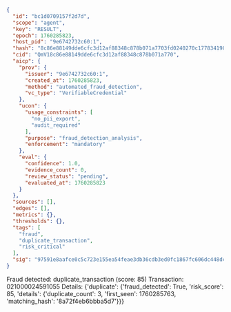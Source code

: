 ```json
{
  "id": "bc1d0709157f2d7d",
  "scope": "agent",
  "key": "RESULT",
  "epoch": 1760285823,
  "host_pid": "9e6742732c60:1",
  "hash": "8c86e88149dde6cfc3d12af88348c878b071a7703fd0240270c17783419838c6",
  "cid": "QmV18c86e88149dde6cfc3d12af88348c878b071a770",
  "aicp": {
    "prov": {
      "issuer": "9e6742732c60:1",
      "created_at": 1760285823,
      "method": "automated_fraud_detection",
      "vc_type": "VerifiableCredential"
    },
    "ucon": {
      "usage_constraints": [
        "no_pii_export",
        "audit_required"
      ],
      "purpose": "fraud_detection_analysis",
      "enforcement": "mandatory"
    },
    "eval": {
      "confidence": 1.0,
      "evidence_count": 0,
      "review_status": "pending",
      "evaluated_at": 1760285823
    }
  },
  "sources": [],
  "edges": [],
  "metrics": {},
  "thresholds": {},
  "tags": [
    "fraud",
    "duplicate_transaction",
    "risk_critical"
  ],
  "sig": "97591e8aafce0c5c723e155ea54feae3db36cdb3ed0fc1867fc606dc448dc5a5"
}
```

Fraud detected: duplicate_transaction (score: 85)
Transaction: 021000024591055
Details: {'duplicate': {'fraud_detected': True, 'risk_score': 85, 'details': {'duplicate_count': 3, 'first_seen': 1760285763, 'matching_hash': '8a72f4eb6bbba5d7'}}}